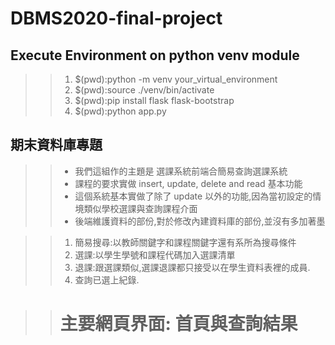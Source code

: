 # DBMS2020-final-project

## Execute Environment on python venv module 
>>1.  $(pwd):python -m venv your_virtual_environment
>>2.  $(pwd):source ./venv/bin/activate   
>>3.  $(pwd):pip install flask flask-bootstrap
>>4.  $(pwd):python app.py
## 期末資料庫專題

>>* 我們這組作的主題是 選課系統前端合簡易查詢選課系統
>>* 課程的要求實做 insert, update, delete and read 基本功能
>>* 這個系統基本實做了除了 update 以外的功能,因為當初設定的情境類似學校選課與查詢課程介面
>>* 後端維護資料的部份,對於修改內建資料庫的部份,並沒有多加著墨  

>>1. 簡易搜尋:以教師關鍵字和課程關鍵字還有系所為搜尋條件
>>2. 選課:以學生學號和課程代碼加入選課清單
>>3. 退課:跟選課類似,選課退課都只接受以在學生資料表裡的成員.
>>4. 查詢已選上紀錄.

>># 主要網頁界面: 首頁與查詢結果
